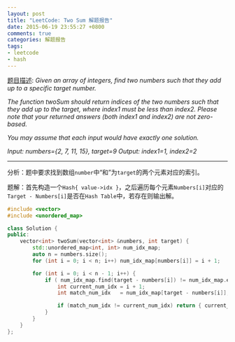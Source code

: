 ```yaml
---
layout: post
title: "LeetCode: Two Sum 解题报告"
date: 2015-06-19 23:55:27 +0800
comments: true
categories: 解题报告
tags:
- leetcode
- hash
---
```

[题目描述](https://leetcode.com/problems/two-sum/):
*Given an array of integers, find two numbers such that they add up to a specific target number.*

*The function twoSum should return indices of the two numbers such that they add up to the target, where index1 must be less than index2. Please note that your returned answers (both index1 and index2) are not zero-based.*

*You may assume that each input would have exactly one solution.*

*Input: numbers={2, 7, 11, 15}, target=9*
*Output: index1=1, index2=2*

---
分析：题中要求找到数组`number`中“和”为`target`的两个元素对应的索引。

题解：首先构造一个`Hash{ value->idx }`，之后遍历每个元素`Numbers[i]`对应的`Target - Numbers[i]`是否在`Hash Table`中，若存在则输出解。
```cpp
#include <vector>
#include <unordered_map>

class Solution {
public:
    vector<int> twoSum(vector<int> &numbers, int target) {
        std::unordered_map<int, int> num_idx_map;
        auto n = numbers.size();
        for (int i = 0; i < n; i++) num_idx_map[numbers[i]] = i + 1;

        for (int i = 0; i < n - 1; i++) {
            if ( num_idx_map.find(target - numbers[i]) != num_idx_map.end() ) {
                int current_num_idx = i + 1;
                int match_num_idx   = num_idx_map[target - numbers[i]];

                if (match_num_idx != current_num_idx) return { current_num_idx,  match_num_idx };
            }
        }
    }
};
```